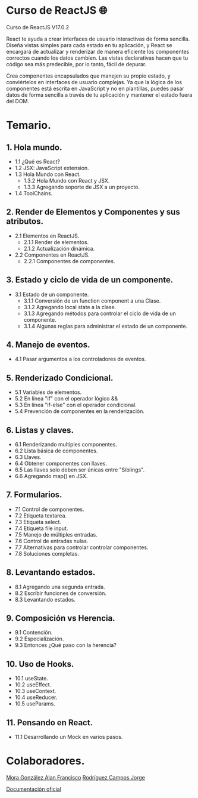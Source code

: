 # Curso de ReactJS :globe_with_meridians:
Curso de ReactJS V17.0.2

React te ayuda a crear interfaces de usuario interactivas de forma sencilla. Diseña vistas simples para cada estado en tu aplicación, y React se encargará de actualizar y renderizar de manera eficiente los componentes correctos cuando los datos cambien. Las vistas declarativas hacen que tu código sea más predecible, por lo tanto, fácil de depurar.

Crea componentes encapsulados que manejen su propio estado, y conviértelos en interfaces de usuario complejas. Ya que la lógica de los componentes está escrita en JavaScript y no en plantillas, puedes pasar datos de forma sencilla a través de tu aplicación y mantener el estado fuera del DOM.

# Temario.

## 1. Hola mundo.
  - 1.1 ¿Qué es React?
  - 1.2 JSX: JavaScript extension.
  - 1.3 Hola Mundo con React.
    - 1.3.2 Hola Mundo con React y JSX.
    - 1.3.3 Agregando soporte de JSX a un proyecto.
  - 1.4 ToolChains.
 
## 2. Render de Elementos y Componentes y sus atributos.
  - 2.1 Elementos en ReactJS.
    - 2.1.1 Render de elementos.
    - 2.1.2 Actualización dinámica.
  - 2.2 Componentes en ReactJS.
    - 2.2.1 Componentes de componentes.

## 3. Estado y ciclo de vida de un componente.
  - 3.1 Estado de un componente.
    - 3.1.1 Conversión de un function component a una Clase.
    - 3.1.2 Agregando local state a la clase.
    - 3.1.3 Agregando métodos para controlar el ciclo de vida de un componente.
    - 3.1.4 Algunas reglas para administrar el estado de un componente.

## 4. Manejo de eventos.
  - 4.1 Pasar argumentos a los controladores de eventos.

## 5. Renderizado Condicional.
  - 5.1 Variables de elementos.
  - 5.2 En línea "if" con el operador lógico &&
  - 5.3 En línea "if-else" con el operador condicional.
  - 5.4 Prevención de componentes en la renderización.

## 6. Listas y claves.
  - 6.1 Renderizando multiples componentes.
  - 6.2 Lista básica de componentes.
  - 6.3 Llaves.
  - 6.4 Obtener componentes con llaves.
  - 6.5 Las llaves solo deben ser únicas entre "Siblings".
  - 6.6 Agregando map() en JSX.

## 7. Formularios.
  - 7.1 Control de componentes.
  - 7.2 Etiqueta textarea.
  - 7.3 Etiqueta select.
  - 7.4 Etiqueta file input.
  - 7.5 Manejo de múltiples entradas.
  - 7.6 Control de entradas nulas.
  - 7.7 Alternativas para controlar controlar componentes.
  - 7.8 Soluciones completas.
 
## 8. Levantando estados.
  - 8.1 Agregando una segunda entrada.
  - 8.2 Escribir funciones de conversión.
  - 8.3 Levantando estados.
  
## 9. Composición vs Herencia.
  - 9.1 Contención.
  - 9.2 Especialización.
  - 9.3 Entonces ¿Qué paso con la herencia?

## 10. Uso de Hooks.
  - 10.1 useState.
  - 10.2 useEffect.
  - 10.3 useContext.
  - 10.4 useReducer.
  - 10.5 useParams.

## 11. Pensando en React.
  - 11.1 Desarrollando un Mock en varios pasos.

# Colaboradores.
[Mora González Alan Francisco](https://github.com/alanmgg)
[Rodríguez Campos Jorge](https://github.com/jorgerdc)

[Documentación oficial](https://es.reactjs.org/)
